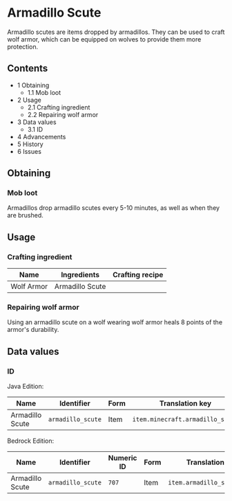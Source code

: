 # Armadillo Scute
Armadillo scutes are items dropped by armadillos. They can be used to craft wolf armor, which can be equipped on wolves to provide them more protection.

## Contents
- 1 Obtaining
	- 1.1 Mob loot
- 2 Usage
	- 2.1 Crafting ingredient
	- 2.2 Repairing wolf armor
- 3 Data values
	- 3.1 ID
- 4 Advancements
- 5 History
- 6 Issues

## Obtaining
### Mob loot
Armadillos drop armadillo scutes every 5-10 minutes, as well as when they are brushed.

## Usage
### Crafting ingredient
| Name       | Ingredients     | Crafting recipe |
|------------|-----------------|-----------------|
| Wolf Armor | Armadillo Scute |                 |

### Repairing wolf armor
Using an armadillo scute on a wolf wearing wolf armor heals 8 points of the armor's durability.

## Data values
### ID
Java Edition:

| Name            | Identifier        | Form | Translation key                  |
|-----------------|-------------------|------|----------------------------------|
| Armadillo Scute | `armadillo_scute` | Item | `item.minecraft.armadillo_scute` |

Bedrock Edition:

| Name            | Identifier        | Numeric ID | Form | Translation key             |
|-----------------|-------------------|------------|------|-----------------------------|
| Armadillo Scute | `armadillo_scute` | `707`      | Item | `item.armadillo_scute.name` |

